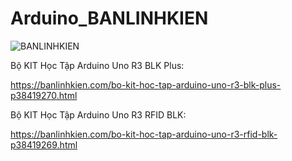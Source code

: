 # Arduino_BANLINHKIEN
![BANLINHKIEN](https://drive.google.com/file/d/10gQAECYKkLewUlCpQhpdJ2m_CF3aPzmu/view?usp=sharing)

Bộ KIT Học Tập Arduino Uno R3 BLK Plus: 

https://banlinhkien.com/bo-kit-hoc-tap-arduino-uno-r3-blk-plus-p38419270.html

Bộ KIT Học Tập Arduino Uno R3 RFID BLK: 

https://banlinhkien.com/bo-kit-hoc-tap-arduino-uno-r3-rfid-blk-p38419269.html